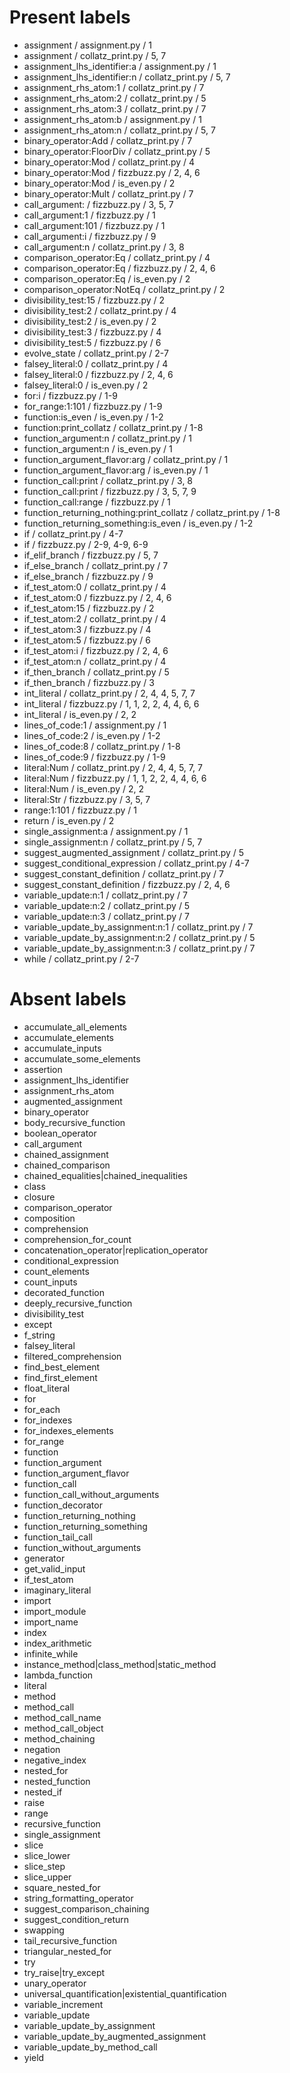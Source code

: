 # Present labels

- assignment / assignment.py / 1
- assignment / collatz_print.py / 5, 7
- assignment_lhs_identifier:a / assignment.py / 1
- assignment_lhs_identifier:n / collatz_print.py / 5, 7
- assignment_rhs_atom:1 / collatz_print.py / 7
- assignment_rhs_atom:2 / collatz_print.py / 5
- assignment_rhs_atom:3 / collatz_print.py / 7
- assignment_rhs_atom:b / assignment.py / 1
- assignment_rhs_atom:n / collatz_print.py / 5, 7
- binary_operator:Add / collatz_print.py / 7
- binary_operator:FloorDiv / collatz_print.py / 5
- binary_operator:Mod / collatz_print.py / 4
- binary_operator:Mod / fizzbuzz.py / 2, 4, 6
- binary_operator:Mod / is_even.py / 2
- binary_operator:Mult / collatz_print.py / 7
- call_argument: / fizzbuzz.py / 3, 5, 7
- call_argument:1 / fizzbuzz.py / 1
- call_argument:101 / fizzbuzz.py / 1
- call_argument:i / fizzbuzz.py / 9
- call_argument:n / collatz_print.py / 3, 8
- comparison_operator:Eq / collatz_print.py / 4
- comparison_operator:Eq / fizzbuzz.py / 2, 4, 6
- comparison_operator:Eq / is_even.py / 2
- comparison_operator:NotEq / collatz_print.py / 2
- divisibility_test:15 / fizzbuzz.py / 2
- divisibility_test:2 / collatz_print.py / 4
- divisibility_test:2 / is_even.py / 2
- divisibility_test:3 / fizzbuzz.py / 4
- divisibility_test:5 / fizzbuzz.py / 6
- evolve_state / collatz_print.py / 2-7
- falsey_literal:0 / collatz_print.py / 4
- falsey_literal:0 / fizzbuzz.py / 2, 4, 6
- falsey_literal:0 / is_even.py / 2
- for:i / fizzbuzz.py / 1-9
- for_range:1:101 / fizzbuzz.py / 1-9
- function:is_even / is_even.py / 1-2
- function:print_collatz / collatz_print.py / 1-8
- function_argument:n / collatz_print.py / 1
- function_argument:n / is_even.py / 1
- function_argument_flavor:arg / collatz_print.py / 1
- function_argument_flavor:arg / is_even.py / 1
- function_call:print / collatz_print.py / 3, 8
- function_call:print / fizzbuzz.py / 3, 5, 7, 9
- function_call:range / fizzbuzz.py / 1
- function_returning_nothing:print_collatz / collatz_print.py / 1-8
- function_returning_something:is_even / is_even.py / 1-2
- if / collatz_print.py / 4-7
- if / fizzbuzz.py / 2-9, 4-9, 6-9
- if_elif_branch / fizzbuzz.py / 5, 7
- if_else_branch / collatz_print.py / 7
- if_else_branch / fizzbuzz.py / 9
- if_test_atom:0 / collatz_print.py / 4
- if_test_atom:0 / fizzbuzz.py / 2, 4, 6
- if_test_atom:15 / fizzbuzz.py / 2
- if_test_atom:2 / collatz_print.py / 4
- if_test_atom:3 / fizzbuzz.py / 4
- if_test_atom:5 / fizzbuzz.py / 6
- if_test_atom:i / fizzbuzz.py / 2, 4, 6
- if_test_atom:n / collatz_print.py / 4
- if_then_branch / collatz_print.py / 5
- if_then_branch / fizzbuzz.py / 3
- int_literal / collatz_print.py / 2, 4, 4, 5, 7, 7
- int_literal / fizzbuzz.py / 1, 1, 2, 2, 4, 4, 6, 6
- int_literal / is_even.py / 2, 2
- lines_of_code:1 / assignment.py / 1
- lines_of_code:2 / is_even.py / 1-2
- lines_of_code:8 / collatz_print.py / 1-8
- lines_of_code:9 / fizzbuzz.py / 1-9
- literal:Num / collatz_print.py / 2, 4, 4, 5, 7, 7
- literal:Num / fizzbuzz.py / 1, 1, 2, 2, 4, 4, 6, 6
- literal:Num / is_even.py / 2, 2
- literal:Str / fizzbuzz.py / 3, 5, 7
- range:1:101 / fizzbuzz.py / 1
- return / is_even.py / 2
- single_assignment:a / assignment.py / 1
- single_assignment:n / collatz_print.py / 5, 7
- suggest_augmented_assignment / collatz_print.py / 5
- suggest_conditional_expression / collatz_print.py / 4-7
- suggest_constant_definition / collatz_print.py / 7
- suggest_constant_definition / fizzbuzz.py / 2, 4, 6
- variable_update:n:1 / collatz_print.py / 7
- variable_update:n:2 / collatz_print.py / 5
- variable_update:n:3 / collatz_print.py / 7
- variable_update_by_assignment:n:1 / collatz_print.py / 7
- variable_update_by_assignment:n:2 / collatz_print.py / 5
- variable_update_by_assignment:n:3 / collatz_print.py / 7
- while / collatz_print.py / 2-7

# Absent labels

- accumulate_all_elements
- accumulate_elements
- accumulate_inputs
- accumulate_some_elements
- assertion
- assignment_lhs_identifier
- assignment_rhs_atom
- augmented_assignment
- binary_operator
- body_recursive_function
- boolean_operator
- call_argument
- chained_assignment
- chained_comparison
- chained_equalities|chained_inequalities
- class
- closure
- comparison_operator
- composition
- comprehension
- comprehension_for_count
- concatenation_operator|replication_operator
- conditional_expression
- count_elements
- count_inputs
- decorated_function
- deeply_recursive_function
- divisibility_test
- except
- f_string
- falsey_literal
- filtered_comprehension
- find_best_element
- find_first_element
- float_literal
- for
- for_each
- for_indexes
- for_indexes_elements
- for_range
- function
- function_argument
- function_argument_flavor
- function_call
- function_call_without_arguments
- function_decorator
- function_returning_nothing
- function_returning_something
- function_tail_call
- function_without_arguments
- generator
- get_valid_input
- if_test_atom
- imaginary_literal
- import
- import_module
- import_name
- index
- index_arithmetic
- infinite_while
- instance_method|class_method|static_method
- lambda_function
- literal
- method
- method_call
- method_call_name
- method_call_object
- method_chaining
- negation
- negative_index
- nested_for
- nested_function
- nested_if
- raise
- range
- recursive_function
- single_assignment
- slice
- slice_lower
- slice_step
- slice_upper
- square_nested_for
- string_formatting_operator
- suggest_comparison_chaining
- suggest_condition_return
- swapping
- tail_recursive_function
- triangular_nested_for
- try
- try_raise|try_except
- unary_operator
- universal_quantification|existential_quantification
- variable_increment
- variable_update
- variable_update_by_assignment
- variable_update_by_augmented_assignment
- variable_update_by_method_call
- yield
